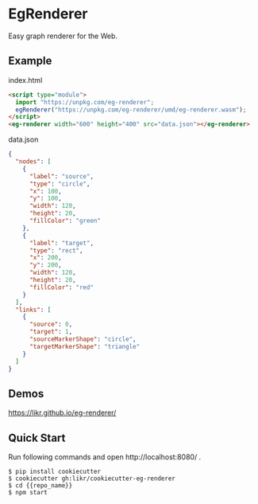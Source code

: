 # EgRenderer

Easy graph renderer for the Web.

## Example

index.html

```html
<script type="module">
  import "https://unpkg.com/eg-renderer";
  egRenderer("https://unpkg.com/eg-renderer/umd/eg-renderer.wasm");
</script>
<eg-renderer width="600" height="400" src="data.json"></eg-renderer>
```

data.json

```json
{
  "nodes": [
    {
      "label": "source",
      "type": "circle",
      "x": 100,
      "y": 100,
      "width": 120,
      "height": 20,
      "fillColor": "green"
    },
    {
      "label": "target",
      "type": "rect",
      "x": 200,
      "y": 200,
      "width": 120,
      "height": 20,
      "fillColor": "red"
    }
  ],
  "links": [
    {
      "source": 0,
      "target": 1,
      "sourceMarkerShape": "circle",
      "targetMarkerShape": "triangle"
    }
  ]
}
```

## Demos

https://likr.github.io/eg-renderer/

## Quick Start

Run following commands and open http://localhost:8080/ .

```console
$ pip install cookiecutter
$ cookiecutter gh:likr/cookiecutter-eg-renderer
$ cd {{repo_name}}
$ npm start
```
